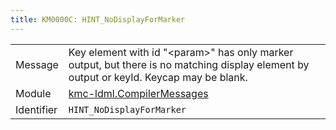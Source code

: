 ```yaml
---
title: KM0000C: HINT_NoDisplayForMarker
---
```


|            |           |
|------------|---------- |
| Message    | Key element with id "&lt;param&gt;" has only marker output, but there is no matching display element by output or keyId\. Keycap may be blank\. |
| Module     | [kmc-ldml.CompilerMessages](kmc-ldml.compilermessages) |
| Identifier | `HINT_NoDisplayForMarker` |


